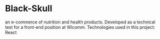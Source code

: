 # Black-Skull
an e-commerce of nutrition and health products. Developed as a technical test for a front-end position at Wicomm. Technologies used in this project: React
